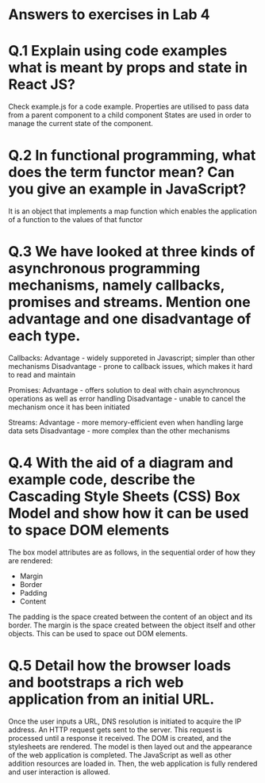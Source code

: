 # Answers to exercises in Lab 4
# Q.1 Explain using code examples what is meant by props and state in React JS?
Check example.js for a code example. Properties are utilised to pass data from a parent component to a child component
States are used in order to manage the current state of the component.

# Q.2 In functional programming, what does the term functor mean? Can you give an example in JavaScript?
It is an object that implements a map function which enables the application of a function to the values of that functor

# Q.3 We have looked at three kinds of asynchronous programming mechanisms, namely callbacks, promises and streams. Mention one advantage and one disadvantage of each type.
Callbacks:
Advantage - widely supporeted in Javascript; simpler than other mechanisms
Disadvantage - prone to callback issues, which makes it hard to read and maintain

Promises:
Advantage - offers solution to deal with chain asynchronous operations as well as error handling
Disadvantage - unable to cancel the mechanism once it has been initiated

Streams:
Advantage - more memory-efficient even when handling large data sets
Disadvantage - more complex than the other mechanisms

# Q.4 With the aid of a diagram and example code, describe the Cascading Style Sheets (CSS) Box Model and show how it can be used to space DOM elements
The box model attributes are as follows, in the sequential order of how they are rendered:
- Margin
- Border
- Padding
- Content

The padding is the space created between the content of an object and its border. The margin is the space created between the object itself and other objects. This can be used to space out DOM elements.

# Q.5 Detail how the browser loads and bootstraps a rich web application from an initial URL.
Once the user inputs a URL, DNS resolution is initiated to acquire the IP address. An HTTP request gets sent to the server. This request is processed until a response it received. The DOM is created, and the stylesheets are rendered. The model is then layed out and the appearance of the web application is completed. The JavaScript as well as other addition resources are loaded in. Then, the web application is fully rendered and user interaction is allowed.